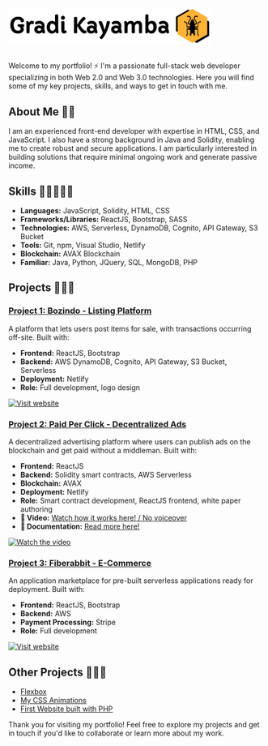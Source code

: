 ![My Personal Logo](https://github.com/gradikay/Gradi-Kayamba-Project/blob/master/gradiLogoOrange.png)

##
Welcome to my portfolio! ⚡️ I'm a passionate full-stack web developer specializing in both Web 2.0 and Web 3.0 technologies. Here you will find some of my key projects, skills, and ways to get in touch with me.

## About Me 👨‍💻

I am an experienced front-end developer with expertise in HTML, CSS, and JavaScript. I also have a strong background in Java and Solidity, enabling me to create robust and secure applications. I am particularly interested in building solutions that require minimal ongoing work and generate passive income.

## Skills 🌟🌟🌟🌟🌟

- **Languages:** JavaScript, Solidity, HTML, CSS
- **Frameworks/Libraries:** ReactJS, Bootstrap, SASS
- **Technologies:** AWS, Serverless, DynamoDB, Cognito, API Gateway, S3 Bucket
- **Tools:** Git, npm, Visual Studio, Netlify
- **Blockchain:** AVAX Blockchain
- **Familiar:** Java, Python, JQuery, SQL, MongoDB, PHP

## Projects 🚀🚀🚀

### [Project 1: Bozindo - Listing Platform](https://awesome-stonebraker-e3aee6.netlify.app/)
A platform that lets users post items for sale, with transactions occurring off-site. Built with:
- **Frontend:** ReactJS, Bootstrap
- **Backend:** AWS DynamoDB, Cognito, API Gateway, S3 Bucket, Serverless
- **Deployment:** Netlify
- **Role:** Full development, logo design

<a href="https://awesome-stonebraker-e3aee6.netlify.app/">
  <img src="https://github.com/gradikay/Gradi-Project/blob/master/bozindoimg.png" alt="Visit website" width="550" height="300">
</a>

### [Project 2: Paid Per Click - Decentralized Ads](https://epic-shannon-6ad85f.netlify.app)
A decentralized advertising platform where users can publish ads on the blockchain and get paid without a middleman. Built with:
- **Frontend:** ReactJS
- **Backend:** Solidity smart contracts, AWS Serverless
- **Blockchain:** AVAX
- **Deployment:** Netlify
- **Role:** Smart contract development, ReactJS frontend, white paper authoring
- **🎥 Video:** [Watch how it works here! / No voiceover](https://drive.google.com/file/d/1K7QZex-g5IsxnKAeGUUJFnQYVDWamfbb/view)
- **📝 Documentation:** [Read more here!](https://paidperclick.gitbook.io/ppec-document)

<a href="https://drive.google.com/file/d/1K7QZex-g5IsxnKAeGUUJFnQYVDWamfbb/view">
  <img src="https://github.com/gradikay/Gradi-Project/blob/master/image_originalm.png" alt="Watch the video" width="550" height="300">
</a>

### [Project 3: Fiberabbit - E-Commerce](https://github.com/gradikay/Gradi-Project/blob/master/image_original.png)
An application marketplace for pre-built serverless applications ready for deployment. Built with:
- **Frontend:** ReactJS, Bootstrap
- **Backend:** AWS
- **Payment Processing:** Stripe
- **Role:** Full development

<a href="https://reverent-engelbart-757f30.netlify.app/">
  <img src="https://github.com/gradikay/Gradi-Project/blob/master/image_original.png" alt="Visit website" width="550" height="300">
</a>

## Other Projects 🚀🚀🚀

- [Flexbox](https://github.com/gradikay/Gradi-Kayamba-Project/blob/master/flexbox2.JPG)
- [My CSS Animations](https://gradikay.github.io/css-animation-/)
- [First Website built with PHP](https://gradikay.github.io/css-animation-/)


Thank you for visiting my portfolio! Feel free to explore my projects and get in touch if you'd like to collaborate or learn more about my work.
